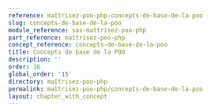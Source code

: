 ```yaml
---
reference: maîtrisez-poo-php-concepts-de-base-de-la-poo
slug: concepts-de-base-de-la-poo
module_reference: sas-maîtrisez-poo-php
part_reference: maîtrisez-poo-php
concept_reference: concepts-de-base-de-la-poo
title: Concepts de base de la POO
description: ''
order: 16
global_order: '15'
directory: maîtrisez-poo-php
permalink: maîtrisez-poo-php/concepts-de-base-de-la-poo
layout: chapter_with_concept
---
```

